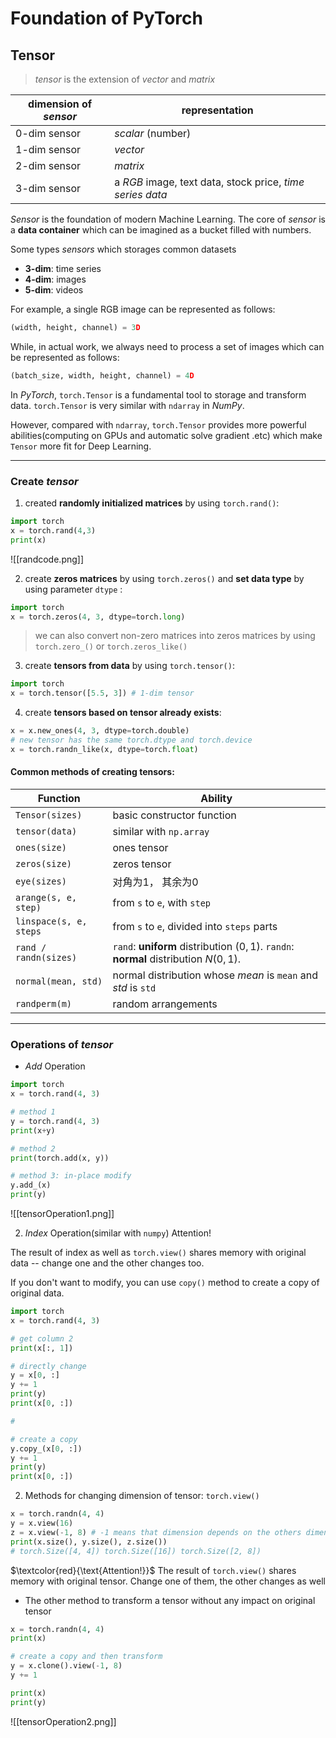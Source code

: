 # Foundation of PyTorch

## Tensor

> *tensor* is the extension of *vector* and *matrix*

| dimension of *sensor* | representation                                            |
| --------------------- | --------------------------------------------------------- |
| 0-dim sensor          | *scalar* (number)                                         |
| 1-dim sensor          | *vector*                                                  |
| 2-dim sensor          | *matrix*                                                  |
| 3-dim sensor          | a *RGB* image, text data, stock price, *time series data* |
*Sensor* is the foundation of modern Machine Learning. 
The core of *sensor* is a **data container** which can be imagined as a bucket filled with numbers.

Some types *sensors* which storages common datasets 
- **3-dim**: time series
- **4-dim**: images
- **5-dim**: videos

For example, a single RGB image can be represented as follows:
```Python
(width, height, channel) = 3D
```
While, in actual work, we always need to process a set of images which can be represented as follows:
```Python
(batch_size, width, height, channel) = 4D
```

In *PyTorch*, `torch.Tensor` is a fundamental tool to storage and transform data.
`torch.Tensor` is very similar with `ndarray` in *NumPy*.

However, compared with `ndarray`, `torch.Tensor` provides more powerful abilities(computing on GPUs and automatic solve gradient .etc) which make `Tensor` more fit for Deep Learning.

---
### Create *tensor*
1. created **randomly initialized matrices** by using `torch.rand()`: 
```Python
import torch
x = torch.rand(4,3)
print(x)
```
![[randcode.png]]

2. create **zeros matrices** by using `torch.zeros()` and **set data type** by using parameter `dtype` :
```Python
import torch
x = torch.zeros(4, 3, dtype=torch.long)
```
> we can also convert non-zero matrices into zeros matrices by using `torch.zero_()` or `torch.zeros_like()`

3. create **tensors from data** by using `torch.tensor()`:
```Python
import torch
x = torch.tensor([5.5, 3]) # 1-dim tensor
```

4. create **tensors based on tensor already exists**:
```Python
x = x.new_ones(4, 3, dtype=torch.double)
# new tensor has the same torch.dtype and torch.device
x = torch.randn_like(x, dtype=torch.float)
```

#### Common methods of creating tensors:

| Function               | Ability                                                                               |
| ---------------------- | ------------------------------------------------------------------------------------- |
| `Tensor(sizes)`        | basic constructor function                                                            |
| `tensor(data)`         | similar with `np.array`                                                               |
| `ones(size)`           | ones tensor                                                                           |
| `zeros(size)`          | zeros tensor                                                                          |
| `eye(sizes)`           | 对角为1， 其余为0                                                                            |
| `arange(s, e, step)`   | from `s` to `e`, with `step`                                                          |
| `linspace(s, e, steps` | from `s` to `e`, divided into `steps` parts                                           |
| `rand / randn(sizes)`  | `rand`: **uniform** distribution $(0, 1)$. `randn`: **normal** distribution $N(0,1)$. |
| `normal(mean, std)`    | normal distribution whose $mean$ is `mean` and $std$ is `std`                         |
| `randperm(m)`          | random arrangements                                                                   |

---
### Operations of *tensor*
- *Add* Operation
```Python
import torch
x = torch.rand(4, 3)

# method 1
y = torch.rand(4, 3)
print(x+y)

# method 2
print(torch.add(x, y))

# method 3: in-place modify
y.add_(x)
print(y)
```
![[tensorOperation1.png]]

2. *Index* Operation(similar with `numpy`)
Attention! 

The result of index as well as `torch.view()` shares memory with original data -- change one and the other changes too.

If you don't want to modify, you can use `copy()` method to create a copy of original data.

```Python
import torch
x = torch.rand(4, 3)

# get column 2
print(x[:, 1])

# directly change
y = x[0, :]
y += 1
print(y)
print(x[0, :])

# 

# create a copy
y.copy_(x[0, :])
y += 1
print(y)
print(x[0, :])
```

2. Methods for changing dimension of tensor: `torch.view()`
```Python
x = torch.randn(4, 4)
y = x.view(16)
z = x.view(-1, 8) # -1 means that dimension depends on the others dimensions
print(x.size(), y.size(), z.size())
# torch.Size([4, 4]) torch.Size([16]) torch.Size([2, 8])
```

$\textcolor{red}{\text{Attention!}}$ The result of `torch.view()` shares memory with original tensor. Change one of them, the other changes as well

- The other method to transform a tensor without any impact on original tensor
```Python
x = torch.randn(4, 4)
print(x)

# create a copy and then transform
y = x.clone().view(-1, 8)
y += 1

print(x)
print(y)
```
![[tensorOperation2.png]]
